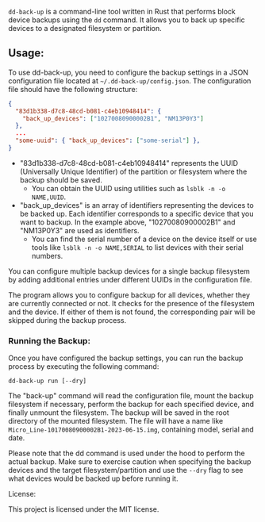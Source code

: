 `dd-back-up` is a command-line tool written in Rust that performs block device backups using the `dd` command.
It allows you to back up specific devices to a designated filesystem or partition.

## Usage:

To use dd-back-up, you need to configure the backup settings in a JSON configuration file located at `~/.dd-back-up/config.json`.
The configuration file should have the following structure:

```json
{
  "83d1b338-d7c8-48cd-b081-c4eb10948414": {
    "back_up_devices": ["10270080900002B1", "NM13P0Y3"]
  },
  ...
  "some-uuid": { "back_up_devices": ["some-serial"] },
}
```

- "83d1b338-d7c8-48cd-b081-c4eb10948414" represents the UUID (Universally Unique Identifier) of the partition or filesystem where the backup should be saved.
  - You can obtain the UUID using utilities such as `lsblk -n -o NAME,UUID`.
- "back_up_devices" is an array of identifiers representing the devices to be backed up. Each identifier corresponds to a specific device that you want to backup. In the example above, "10270080900002B1" and "NM13P0Y3" are used as identifiers.
  - You can find the serial number of a device on the device itself or use tools like `lsblk -n -o NAME,SERIAL` to list devices with their serial numbers.

You can configure multiple backup devices for a single backup filesystem by adding additional entries under different UUIDs in the configuration file.

The program allows you to configure backup for all devices, whether they are currently connected or not. It checks for the presence of the filesystem and the device. If either of them is not found, the corresponding pair will be skipped during the backup process.

### Running the Backup:

Once you have configured the backup settings, you can run the backup process by executing the following command:

```shell
dd-back-up run [--dry]
```

The "back-up" command will read the configuration file, mount the backup filesystem if necessary, perform the backup for each specified device, and finally unmount the filesystem.
The backup will be saved in the root directory of the mounted filesystem. The file will have a name like `Micro_Line-10170080900002B1-2023-06-15.img`, containing model, serial and date.

Please note that the dd command is used under the hood to perform the actual backup. Make sure to exercise caution when specifying the backup devices and the target filesystem/partition and use the `--dry` flag to see what devices would be backed up before running it.

License:

This project is licensed under the MIT license.
